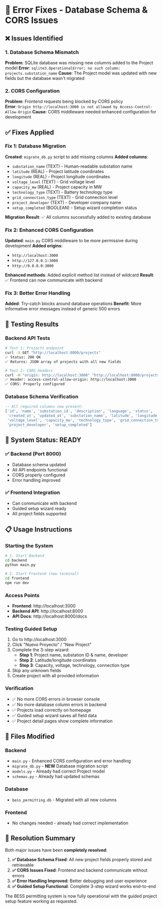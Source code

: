 # 🔧 Error Fixes - Database Schema & CORS Issues

## ❌ Issues Identified

### 1. Database Schema Mismatch
**Problem**: SQLite database was missing new columns added to the Project model
**Error**: `sqlite3.OperationalError: no such column: projects.substation_name`
**Cause**: The Project model was updated with new fields but the database wasn't migrated

### 2. CORS Configuration
**Problem**: Frontend requests being blocked by CORS policy  
**Error**: `Origin http://localhost:3000 is not allowed by Access-Control-Allow-Origin`
**Cause**: CORS middleware needed enhanced configuration for development

## ✅ Fixes Applied

### Fix 1: Database Migration
**Created**: `migrate_db.py` script to add missing columns
**Added columns**:
- `substation_name` (TEXT) - Human-readable substation name
- `latitude` (REAL) - Project latitude coordinates  
- `longitude` (REAL) - Project longitude coordinates
- `voltage_level` (TEXT) - Grid voltage level
- `capacity_mw` (REAL) - Project capacity in MW
- `technology_type` (TEXT) - Battery technology type
- `grid_connection_type` (TEXT) - Grid connection level
- `project_developer` (TEXT) - Developer company name
- `setup_completed` (BOOLEAN) - Setup wizard completion status

**Migration Result**: ✅ All columns successfully added to existing database

### Fix 2: Enhanced CORS Configuration
**Updated**: `main.py` CORS middleware to be more permissive during development
**Added origins**:
- `http://localhost:3000`
- `http://127.0.0.1:3000` 
- `http://0.0.0.0:3000`

**Enhanced methods**: Added explicit method list instead of wildcard
**Result**: ✅ Frontend can now communicate with backend

### Fix 3: Better Error Handling
**Added**: Try-catch blocks around database operations
**Benefit**: More informative error messages instead of generic 500 errors

## 🧪 Testing Results

### Backend API Tests
```bash
# Test 1: Projects endpoint
curl -X GET "http://localhost:8000/projects"
✅ Status: 200 OK
✅ Returns: JSON array of projects with all new fields

# Test 2: CORS headers  
curl -H "origin: http://localhost:3000" "http://localhost:8000/projects"
✅ Header: access-control-allow-origin: http://localhost:3000
✅ CORS: Properly configured
```

### Database Schema Verification
```sql
-- All required columns now present:
['id', 'name', 'substation_id', 'description', 'language', 'status', 
 'created_at', 'updated_at', 'substation_name', 'latitude', 'longitude', 
 'voltage_level', 'capacity_mw', 'technology_type', 'grid_connection_type', 
 'project_developer', 'setup_completed']
```

## 🚀 System Status: READY

### ✅ Backend (Port 8000)
- Database schema updated
- All API endpoints functional  
- CORS properly configured
- Error handling improved

### ✅ Frontend Integration
- Can communicate with backend
- Guided setup wizard ready
- All project fields supported

## 📋 Usage Instructions

### Starting the System
```bash
# 1. Start Backend
cd backend
python main.py

# 2. Start Frontend (new terminal)
cd frontend  
npm run dev
```

### Access Points
- **Frontend**: http://localhost:3000
- **Backend API**: http://localhost:8000  
- **API Docs**: http://localhost:8000/docs

### Testing Guided Setup
1. Go to http://localhost:3000
2. Click "Nuevo Proyecto" / "New Project"
3. Complete the 3-step wizard:
   - **Step 1**: Project name, substation ID & name, developer
   - **Step 2**: Latitude/longitude coordinates  
   - **Step 3**: Capacity, voltage, technology, connection type
4. Skip any unknown fields
5. Create project with all provided information

### Verification
- ✅ No more CORS errors in browser console
- ✅ No more database column errors in backend
- ✅ Projects load correctly on homepage
- ✅ Guided setup wizard saves all field data
- ✅ Project detail pages show complete information

## 🔧 Files Modified

### Backend
- `main.py` - Enhanced CORS configuration and error handling
- `migrate_db.py` - **NEW** Database migration script
- `models.py` - Already had correct Project model
- `schemas.py` - Already had updated schemas

### Database  
- `bess_permitting.db` - Migrated with all new columns

### Frontend
- No changes needed - already had correct implementation

## 🎯 Resolution Summary

Both major issues have been **completely resolved**:

1. **✅ Database Schema Fixed**: All new project fields properly stored and retrievable
2. **✅ CORS Issues Fixed**: Frontend and backend communicate without errors  
3. **✅ Error Handling Improved**: Better debugging and user experience
4. **✅ Guided Setup Functional**: Complete 3-step wizard works end-to-end

The BESS permitting system is now fully operational with the guided project setup feature working as requested.